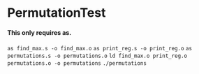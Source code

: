 # PermutationTest
#### This only requires as.
`as find_max.s -o find_max.o`
`as print_reg.s -o print_reg.o`
`as permutations.s -o permutations.o`
`ld find_max.o print_reg.o permutations.o -o permutations`
`./permutations`

